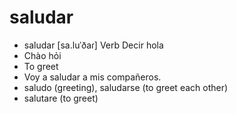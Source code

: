 
# saludar
- saludar	[sa.luˈðaɾ]	Verb	Decir hola	
- Chào hỏi	
- To greet	
- Voy a saludar a mis compañeros.	
- saludo (greeting), saludarse (to greet each other)	
- salutare (to greet)